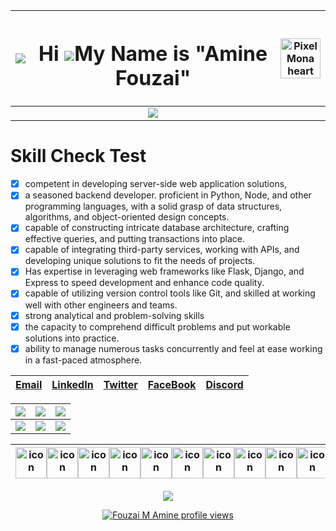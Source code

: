 
<div align="center" >



|![](https://github.githubassets.com/images/modules/site/sponsors/pixel-mona-heart.gif)| <h1>Hi ![](https://user-images.githubusercontent.com/18350557/176309783-0785949b-9127-417c-8b55-ab5a4333674e.gif)My Name is "Amine Fouzai" </h1>|<img src="https://github.githubassets.com/images/mona-loading-dark.gif" alt="Pixel Mona heart" width="64" height="64"> |
|--|--|--|
||<div align="center" >![](http://github-profile-summary-cards.vercel.app/api/cards/profile-details?username=AmineFouzai&theme=dark)</div>||

 <div align="left" >

 # Skill Check Test
 - [x] competent in developing server-side web application solutions,
 - [x] a seasoned backend developer. proficient in Python, Node, and
       other    programming languages, with a solid grasp of data
       structures,    algorithms, and object-oriented design concepts.
 - [x] capable of constructing intricate database architecture, crafting
       effective queries, and putting transactions into place.
 - [x] capable of integrating third-party services, working with APIs,
       and    developing unique solutions to fit the needs of projects.
 - [x] Has expertise in leveraging web frameworks like Flask, Django,
       and    Express to speed development and enhance code quality.
 - [x] capable of utilizing version control tools like Git, and skilled
       at working well with other engineers and teams.
 - [x] strong analytical and problem-solving skills
 - [x] the capacity to comprehend difficult problems and put workable
       solutions into practice.
 - [x] ability to manage numerous tasks concurrently and feel at ease
       working in a fast-paced atmosphere.
</div>

| [Email](mailto:mohamed.amine.fouzai@gmail.com) | [LinkedIn](https://www.linkedin.com/in/fouzai-mohamed-amine-27689a185/)|[Twitter](https://twitter.com/fouzai_amine)| [FaceBook](https://www.facebook.com/mohamedamine.fouzai.9003)| [Discord](https://discord.com/users/4645)
|--|--|--|--|--|

|![](https://github-readme-streak-stats.herokuapp.com/?user=AmineFouzai&theme=dark)|![](http://github-profile-summary-cards.vercel.app/api/cards/repos-per-language?username=AmineFouzai&theme=dark)| ![](http://github-profile-summary-cards.vercel.app/api/cards/most-commit-language?username=AmineFouzai&theme=dark)|
|--|--|--|
|![](http://github-profile-summary-cards.vercel.app/api/cards/stats?username=AmineFouzai&theme=dark)| ![](http://github-profile-summary-cards.vercel.app/api/cards/productive-time?username=AmineFouzai&theme=dark&utcOffset=8) |![](https://github-profile-trophy.vercel.app/?username=AmineFouzai&theme=onedark)|

  


| <div style="display: flex; align-items: flex-start;"><img src="https://techstack-generator.vercel.app/react-icon.svg" alt="icon" width="50" height="50" /><img src="https://techstack-generator.vercel.app/ts-icon.svg" alt="icon" width="50" height="50" /><img src="https://techstack-generator.vercel.app/js-icon.svg" alt="icon" width="50" height="50" /><img src="https://techstack-generator.vercel.app/django-icon.svg" alt="icon" width="50" height="50" /><img src="https://techstack-generator.vercel.app/python-icon.svg" alt="icon" width="50" height="50" /><img src="https://techstack-generator.vercel.app/restapi-icon.svg" alt="icon" width="50" height="50" /><img src="https://techstack-generator.vercel.app/graphql-icon.svg" alt="icon" width="50" height="50" /><img src="https://techstack-generator.vercel.app/java-icon.svg" alt="icon" width="50" height="50" /><img src="https://techstack-generator.vercel.app/mysql-icon.svg" alt="icon" width="50" height="50" /><img src="https://techstack-generator.vercel.app/nginx-icon.svg" alt="icon" width="50" height="50" /><img src="https://techstack-generator.vercel.app/kubernetes-icon.svg" alt="icon" width="50" height="50" /><img src="https://techstack-generator.vercel.app/docker-icon.svg" alt="icon" width="50" height="50" /><img src="https://techstack-generator.vercel.app/eslint-icon.svg" alt="icon" width="50" height="50" /></div> |
|--|




![](https://activity-graph.herokuapp.com/graph?username=AmineFouzai&theme=react-dark&hide_border=true&custom_title=Activity%20Graph)

  
[![Fouzai M Amine profile views](https://u8views.com/api/v1/github/profiles/54685665/views/day-week-month-total-count.svg)](https://u8views.com/github/AmineFouzai)

</div>
